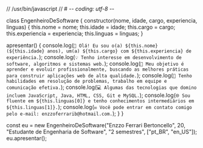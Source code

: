 
// /usr/bin/javascript
// # -*- coding: utf-8 -*-

class EngenheiroDeSoftware {
  constructor(nome, idade, cargo, experiencia, linguas) {
    this.nome = nome;
    this.idade = idade;
    this.cargo = cargo;
    this.experiencia = experiencia;
    this.linguas = linguas;
  }

  apresentar() {
    console.log(`👋 Olá! Eu sou o(a) ${this.nome} (${this.idade} anos), um(a) ${this.cargo} com ${this.experiencia} de experiência.`);
    console.log(`💡 Tenho interesse em desenvolvimento de software, algoritmos e sistemas web.`);
    console.log(`🎯 Meu objetivo é aprender e evoluir profissionalmente, buscando as melhores práticas para construir aplicações web de alta qualidade.`);
    console.log(`🔧 Tenho habilidades em resolução de problemas, trabalho em equipe e comunicação efetiva.`);
    console.log(`💻 Algumas das tecnologias que domino incluem JavaScript, Java, HTML, CSS, Git e MySQL.`);
    console.log(`🌐 Sou fluente em ${this.linguas[0]} e tenho conhecimentos intermediários em ${this.linguas[1]}.`);
    console.log(`✉️ Você pode entrar em contato comigo pelo e-mail: enzzoferrarib@hotmail.com.`);
  }
}

const eu = new EngenheiroDeSoftware("Enzzo Ferrari Bertoncello", 20, "Estudante de Engenharia de Software", "2 semestres", ["pt_BR", "en_US"]);
eu.apresentar();



